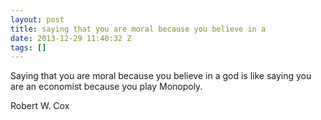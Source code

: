 ```yaml
---
layout: post
title: saying that you are moral because you believe in a
date: 2013-12-29 11:40:32 Z
tags: []
---
```

Saying that you are moral because you believe in a god is like saying you are an economist because you play Monopoly.

Robert W. Cox

